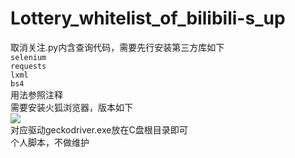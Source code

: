 # Lottery_whitelist_of_bilibili-s_up
取消关注.py内含查询代码，需要先行安装第三方库如下    
`selenium`   
`requests`   
`lxml`   
`bs4`   
用法参照注释    
需要安装火狐浏览器，版本如下    
![](https://pic.liesio.com/2021/01/04/3500261c3ad51.png)   
对应驱动geckodriver.exe放在C盘根目录即可   
个人脚本，不做维护    
